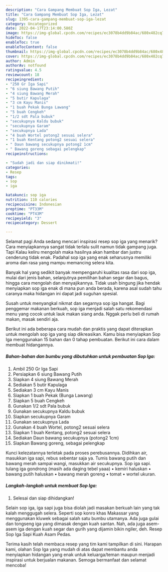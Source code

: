 ```yaml
---
description: "Cara Gampang Membuat Sop Iga, Lezat"
title: "Cara Gampang Membuat Sop Iga, Lezat"
slug: 1395-cara-gampang-membuat-sop-iga-lezat
category: Uncategorized
date: 2022-04-17T23:14:00.580Z
image: https://img-global.cpcdn.com/recipes/ec3078b4dd9b84ac/680x482cq70/sop-iga-foto-resep-utama.jpg
hideToc: false
enableToc: true
enableTocContent: false
thumbnail: https://img-global.cpcdn.com/recipes/ec3078b4dd9b84ac/680x482cq70/sop-iga-foto-resep-utama.jpg
cover: https://img-global.cpcdn.com/recipes/ec3078b4dd9b84ac/680x482cq70/sop-iga-foto-resep-utama.jpg
author: Admin
authorAv: notfound
ratingvalue: 4.5
reviewcount: 18
recipeingredient:
- "250 Gr Iga Sapi"
- "6 siung Bawang Putih"
- "4 siung Bawang Merah"
- "5 butir Kapulaga"
- "3 cm Kayu Manis"
- "1 buah Pekak Bunga Lawang"
- "5 buah Cengkeh"
- "1/2 sdt Pala bubuk"
- "secukupnya Kaldu bubuk"
- "secukupnya Garam"
- "secukupnya Lada"
- "4 buah Wortel potong2 sesuai selera"
- "1 buah Kentang potong2 sesuai selera"
- " Daun bawang secukupnya potong2 1cm"
- " Bawang goreng sebagai pelengkap"
recipeinstructions:

- "Sudah jadi dan siap dinikmati!"
categories:
- Resep
tags:
- sop
- iga

katakunci: sop iga 
nutrition: 110 calories
recipecuisine: Indonesian
preptime: "PT33M"
cooktime: "PT43M"
recipeyield: "3"
recipecategory: Dessert

---
```



Selamat pagi Anda sedang mencari inspirasi resep sop iga yang menarik? Cara menyiapkannya sangat tidak terlalu sulit namun tidak gampang juga. Tapi Kalau keliru mengolah maka hasilnya akan hambar dan justru cenderung tidak enak. Padahal sop iga yang enak seharusnya memiliki aroma dan rasa yang mampu memancing selera kita.


Banyak hal yang sedikit banyak mempengaruhi kualitas rasa dari sop iga, mulai dari jenis bahan, selanjutnya pemilihan bahan segar dan bagus, hingga cara mengolah dan menyajikannya. Tidak usah bingung jika hendak menyiapkan sop iga enak di mana pun anda berada, karena asal sudah tahu caranya maka hidangan ini dapat jadi suguhan spesial.

Susah untuk menyangkal nikmat dan segarnya sop iga hangat. Bagi penggemar makanan berkuah, sop iga menjadi salah satu rekomendasi menu yang cocok untuk lauk makan siang anda. Nggak perlu beli di rumah makan, masak sendiri aja.


Berikut ini ada beberapa cara mudah dan praktis yang dapat diterapkan untuk mengolah sop iga yang siap dikreasikan. Kamu bisa menyiapkan Sop Iga menggunakan 15 bahan dan 0 tahap pembuatan. Berikut ini cara dalam membuat hidangannya.

<!--inarticleads1-->

##### Bahan-bahan dan bumbu yang dibutuhkan untuk pembuatan Sop Iga:

1. Ambil 250 Gr Iga Sapi
1. Persiapkan 6 siung Bawang Putih
1. Siapkan 4 siung Bawang Merah
1. Sediakan 5 butir Kapulaga
1. Sediakan 3 cm Kayu Manis
1. Siapkan 1 buah Pekak (Bunga Lawang)
1. Siapkan 5 buah Cengkeh
1. Gunakan 1/2 sdt Pala bubuk
1. Gunakan secukupnya Kaldu bubuk
1. Siapkan secukupnya Garam
1. Gunakan secukupnya Lada
1. Gunakan 4 buah Wortel, potong2 sesuai selera
1. Siapkan 1 buah Kentang, potong2 sesuai selera
1. Sediakan  Daun bawang secukupnya (potong2 1cm)
1. Siapkan  Bawang goreng, sebagai pelengkap


Kunci kelezatannya terletak pada proses perebusannya. Didihkan air, masukkan iga sapi, rebus sebentar saja ya. Tumis bawang putih dan bawang merah sampai wangi, masukkan air secukupnya. Sop iga sapi. tulang iga gondrong (masih ada daging tebel yaaa) • kemiri haluskan • bawang putih haluskan • bawang merah goreng • tomat • wortel ukuran. 

<!--inarticleads2-->

##### Langkah-langkah untuk membuat Sop Iga:


1. Selesai dan siap dihidangkan!

Selain sop iga, iga sapi juga bisa diolah jadi masakan berkuah lain yang tak kalah menggugah selera. Seperti sop konro khas Makassar yang menggunakan kluwek sebagai salah satu bumbu utamanya. Ada juga gulai dan tongseng iga yang dimasak dengan kuah santan. Nah, ada juga asem-asem iga dengan kuah segar dan gurih yang dijamin bikin ngiler, deh. Resep Sop Iga Sapi Kuah Asam Pedas. 

Terima kasih telah membaca resep yang tim kami tampilkan di sini. Harapan kami, olahan Sop Iga yang mudah di atas dapat membantu anda menyiapkan hidangan yang enak untuk keluarga/teman maupun menjadi inspirasi untuk berjualan makanan. Semoga bermanfaat dan selamat mencoba!
